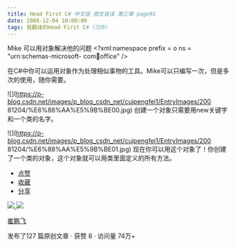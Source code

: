 ```yaml
---
title: Head First C# 中文版 图文皆译 第三章 page91
date: 2008-12-04 10:00:00
tags: 我翻译的Head First C#（习作）
---
```

Mike  可以用对象解决他的问题  <?xml:namespace prefix = o ns = "urn:schemas-microsoft-
com:office:office" />

在C#中你可以运用对象作为处理相似事物的工具。Mike可以只编写一次，但是多次的使用，随你需要。

![](https://p-blog.csdn.net/images/p_blog_csdn_net/cuipengfei1/EntryImages/200
81204/%E6%88%AA%E5%9B%BE00.jpg) 创建一个对象只需要用new关键字和一个类的名字。

![](https://p-blog.csdn.net/images/p_blog_csdn_net/cuipengfei1/EntryImages/200
81204/%E6%88%AA%E5%9B%BE01.jpg) 现在你可以用这个对象了！你创建了一个类的对象，这个对象就可以用类里面定义的所有方法。

  * [ 点赞  ](javascript:;)
  * [ 收藏  ](javascript:;)
  * [ 分享 ](javascript:;)

[ ![](https://profile.csdnimg.cn/5/2/5/3_cuipengfei1)
![](https://g.csdnimg.cn/static/user-reg-year/1x/11.png)
](https://blog.csdn.net/cuipengfei1)

[ 崔鹏飞 ](https://blog.csdn.net/cuipengfei1)

发布了127 篇原创文章  ·  获赞 8  ·  访问量 74万+


